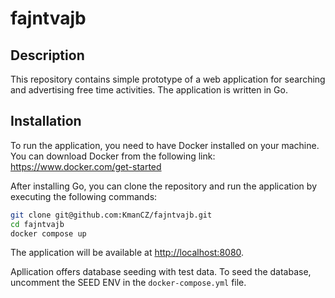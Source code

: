 # fajntvajb

## Description

This repository contains simple prototype of a web application for searching and advertising free time activities. The application is written in Go.

## Installation

To run the application, you need to have Docker installed on your machine. You can download Docker from the following link: https://www.docker.com/get-started

After installing Go, you can clone the repository and run the application by executing the following commands:

```bash
git clone git@github.com:KmanCZ/fajntvajb.git
cd fajntvajb
docker compose up
```

The application will be available at [http://localhost:8080](http://localhost:8080).

Apllication offers database seeding with test data. To seed the database, uncomment the SEED ENV in the `docker-compose.yml` file.
